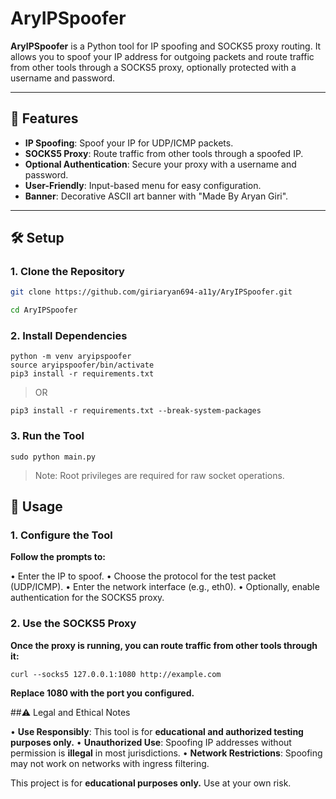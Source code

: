 # AryIPSpoofer

**AryIPSpoofer** is a Python tool for IP spoofing and SOCKS5 proxy routing. It allows you to spoof your IP address for outgoing packets and route traffic from other tools through a SOCKS5 proxy, optionally protected with a username and password.

---

## 📌 Features
- **IP Spoofing**: Spoof your IP for UDP/ICMP packets.
- **SOCKS5 Proxy**: Route traffic from other tools through a spoofed IP.
- **Optional Authentication**: Secure your proxy with a username and password.
- **User-Friendly**: Input-based menu for easy configuration.
- **Banner**: Decorative ASCII art banner with "Made By Aryan Giri".

---

## 🛠 Setup

### 1. Clone the Repository
```bash
git clone https://github.com/giriaryan694-a11y/AryIPSpoofer.git

cd AryIPSpoofer
```
### 2. Install Dependencies

```
python -m venv aryipspoofer
source aryipspoofer/bin/activate
pip3 install -r requirements.txt

```
> OR
```
pip3 install -r requirements.txt --break-system-packages
```

### 3. Run the Tool

```
sudo python main.py
```

> Note: Root privileges are required for raw socket operations.

## 🚀 Usage

### 1. Configure the Tool
**Follow the prompts to:**

• Enter the IP to spoof.
• Choose the protocol for the test packet (UDP/ICMP).
• Enter the network interface (e.g., eth0).
• Optionally, enable authentication for the SOCKS5 proxy.

### 2. Use the SOCKS5 Proxy
**Once the proxy is running, you can route traffic from other tools through it:**
```
curl --socks5 127.0.0.1:1080 http://example.com
```
**Replace 1080 with the port you configured.**

##⚠️ Legal and Ethical Notes

• **Use Responsibly**: This tool is for **educational and authorized testing purposes only.**
• **Unauthorized Use**: Spoofing IP addresses without permission is **illegal** in most jurisdictions.
• **Network Restrictions**: Spoofing may not work on networks with ingress filtering.

This project is for **educational purposes only.** Use at your own risk.


